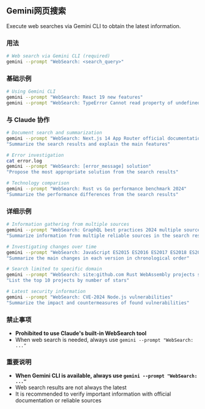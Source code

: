## Gemini网页搜索

Execute web searches via Gemini CLI to obtain the latest information.

### 用法

```bash
# Web search via Gemini CLI (required)
gemini --prompt "WebSearch: <search_query>"
```

### 基础示例

```bash
# Using Gemini CLI
gemini --prompt "WebSearch: React 19 new features"
gemini --prompt "WebSearch: TypeError Cannot read property of undefined solution"
```

### 与 Claude 协作

```bash
# Document search and summarization
gemini --prompt "WebSearch: Next.js 14 App Router official documentation"
"Summarize the search results and explain the main features"

# Error investigation
cat error.log
gemini --prompt "WebSearch: [error_message] solution"
"Propose the most appropriate solution from the search results"

# Technology comparison
gemini --prompt "WebSearch: Rust vs Go performance benchmark 2024"
"Summarize the performance differences from the search results"
```

### 详细示例

```bash
# Information gathering from multiple sources
gemini --prompt "WebSearch: GraphQL best practices 2024 multiple sources"
"Summarize information from multiple reliable sources in the search results"

# Investigating changes over time
gemini --prompt "WebSearch: JavaScript ES2015 ES2016 ES2017 ES2018 ES2019 ES2020 ES2021 ES2022 ES2023 ES2024 features"
"Summarize the main changes in each version in chronological order"

# Search limited to specific domain
gemini --prompt "WebSearch: site:github.com Rust WebAssembly projects stars:>1000"
"List the top 10 projects by number of stars"

# Latest security information
gemini --prompt "WebSearch: CVE-2024 Node.js vulnerabilities"
"Summarize the impact and countermeasures of found vulnerabilities"
```

### 禁止事项

- **Prohibited to use Claude's built-in WebSearch tool**
- When web search is needed, always use `gemini --prompt "WebSearch: ..."`

### 重要说明

- **When Gemini CLI is available, always use `gemini --prompt "WebSearch: ..."`**
- Web search results are not always the latest
- It is recommended to verify important information with official documentation or reliable sources
